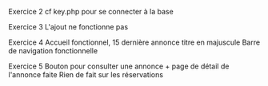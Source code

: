 Exercice 2
cf key.php pour se connecter à la base

Exercice 3
L'ajout ne fonctionne pas

Exercice 4
Accueil fonctionnel, 15 dernière annonce titre en majuscule
Barre de navigation fonctionnelle 

Exercice 5
Bouton pour consulter une annonce + page de détail de l'annonce faite
Rien de fait sur les réservations